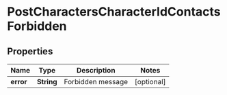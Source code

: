 
# PostCharactersCharacterIdContactsForbidden

## Properties
Name | Type | Description | Notes
------------ | ------------- | ------------- | -------------
**error** | **String** | Forbidden message |  [optional]



